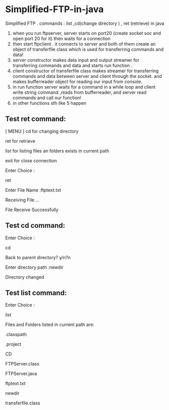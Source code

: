 # Simplified-FTP-in-java
Simplified FTP . commands : list ,cd(change directory ) , ret (retrieve) in java



1. when you run ftpserver, server starts on port20 (create socket soc and open port 20 for it) then waits for a connection
2. then start ftpclient . it connects to server and both of them create an object of transferfile class which is used for transferring commands and data!
3. server constructor makes data input and output streamer for transferring commands and data and starts run function .
4. client constructor of transferfile class makes streamer for transferring commands and data between server and client through the socket. and makes  bufferreader object for reading our input from console. 
5. in run function server waits for a command in a while loop and client write string command ,reads
from bufferreader, and server read commands and call our function!
6. in other functions sth like 5 happen
 
**Test ret command:**
-
[ MENU ]
cd for changing directory

ret for retrieve

list for listing files an folders exists in current path

exit for close connection

Enter Choice :

ret

Enter File Name :ftptext.txt

Receiving File ...

File Receive Successfully
 
 
**Test cd command:**
-
Enter Choice :

cd

Back to parent directory?  y/n?n

Enter directory path :newdir

Directory changed

**Test list command:**
-
Enter Choice :

list

Files and Folders listed in current path are:

.classpath

.project

CD

FTPServer.class

FTPServer.java

ftptext.txt

newdir

transferfile.class
